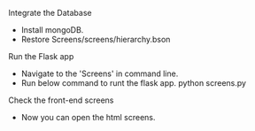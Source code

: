 Integrate the Database
- Install mongoDB.
- Restore Screens/screens/hierarchy.bson

Run the Flask app
- Navigate to the 'Screens' in command line.
- Run below command to runt the flask app.
  python screens.py

Check the front-end screens
- Now you can open the html screens.
